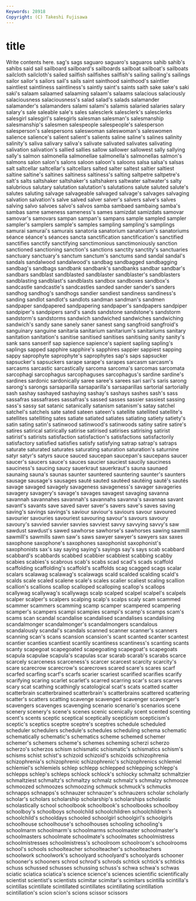 ```yaml
---
Keywords: 28918 
Copyright: (C) Takeshi Fujisawa
---
```


# title

Write contents here.
 sag's sags saguaro saguaro's saguaros sahib sahib's sahibs said
sail sailboard sailboard's sailboards sailboat sailboat's sailboats sailcloth sailcloth's sailed
sailfish sailfishes sailfish's sailing sailing's sailings sailor sailor's sailors sail's
sails saint sainthood sainthood's saintlier saintliest saintliness saintliness's saintly saint's
saints saith sake sake's saki saki's salaam salaamed salaaming salaam's
salaams salacious salaciously salaciousness salaciousness's salad salad's salads salamander salamander's
salamanders salami salami's salamis salaried salaries salary salary's sale saleable
sale's sales salesclerk salesclerk's salesclerks salesgirl salesgirl's salesgirls salesman salesman's
salesmanship salesmanship's salesmen salespeople salespeople's salesperson salesperson's salespersons saleswoman saleswoman's
saleswomen salience salience's salient salient's salients saline saline's salines salinity
salinity's saliva salivary saliva's salivate salivated salivates salivating salivation salivation's
sallied sallies sallow sallower sallowest sally sallying sally's salmon salmonella
salmonellae salmonella's salmonellas salmon's salmons salon salon's salons saloon saloon's
saloons salsa salsa's salsas salt saltcellar saltcellar's saltcellars salted salter
saltest saltier saltiest saltine saltine's saltines saltiness saltiness's salting saltpetre
saltpetre's salt's salts saltshaker saltshaker's saltshakers saltwater saltwater's salty salubrious
salutary salutation salutation's salutations salute saluted salute's salutes saluting salvage
salvageable salvaged salvage's salvages salvaging salvation salvation's salve salved salver
salver's salvers salve's salves salving salvo salvoes salvo's salvos samba
sambaed sambaing samba's sambas same sameness sameness's sames samizdat samizdats
samovar samovar's samovars sampan sampan's sampans sample sampled sampler sampler's
samplers sample's samples sampling sampling's samplings samurai samurai's samurais sanatoria
sanatorium sanatorium's sanatoriums séance séance's séances sancta sanctification sanctification's sanctified
sanctifies sanctify sanctifying sanctimonious sanctimoniously sanction sanctioned sanctioning sanction's sanctions
sanctity sanctity's sanctuaries sanctuary sanctuary's sanctum sanctum's sanctums sand sandal
sandal's sandals sandalwood sandalwood's sandbag sandbagged sandbagging sandbag's sandbags sandbank
sandbank's sandbanks sandbar sandbar's sandbars sandblast sandblasted sandblaster sandblaster's sandblasters
sandblasting sandblast's sandblasts sandbox sandboxes sandbox's sandcastle sandcastle's sandcastles sanded
sander sander's sanders sandhog sandhog's sandhogs sandier sandiest sandiness sandiness's
sanding sandlot sandlot's sandlots sandman sandman's sandmen sandpaper sandpapered sandpapering
sandpaper's sandpapers sandpiper sandpiper's sandpipers sand's sands sandstone sandstone's sandstorm
sandstorm's sandstorms sandwich sandwiched sandwiches sandwiching sandwich's sandy sane sanely
saner sanest sang sangfroid sangfroid's sanguinary sanguine sanitaria sanitarium sanitarium's
sanitariums sanitary sanitation sanitation's sanitise sanitised sanitises sanitising sanity sanity's
sank sans sanserif sap sapience sapience's sapient sapling sapling's saplings
sapped sapphire sapphire's sapphires sappier sappiest sapping sappy saprophyte saprophyte's
saprophytes sap's saps sapsucker sapsucker's sapsuckers sarape sarape's sarapes sarcasm
sarcasm's sarcasms sarcastic sarcastically sarcoma sarcoma's sarcomas sarcomata sarcophagi sarcophagus
sarcophaguses sarcophagus's sardine sardine's sardines sardonic sardonically saree saree's sarees
sari sari's saris sarong sarong's sarongs sarsaparilla sarsaparilla's sarsaparillas sartorial
sartorially sash sashay sashayed sashaying sashay's sashays sashes sash's sass
sassafras sassafrases sassafras's sassed sasses sassier sassiest sassing sass's sassy
sat satanic satanically satanism satanism's satay satchel satchel's satchels sate
sated sateen sateen's satellite satellited satellite's satellites satelliting sates satiate
satiated satiates satiating satiety satiety's satin sating satin's satinwood satinwood's
satinwoods satiny satire satire's satires satirical satirically satirise satirised satirises
satirising satirist satirist's satirists satisfaction satisfaction's satisfactions satisfactorily satisfactory satisfied
satisfies satisfy satisfying satrap satrap's satraps saturate saturated saturates saturating
saturation saturation's saturnine satyr satyr's satyrs sauce sauced saucepan saucepan's
saucepans saucer saucer's saucers sauce's sauces saucier sauciest saucily sauciness
sauciness's saucing saucy sauerkraut sauerkraut's sauna saunaed saunaing sauna's saunas
saunter sauntered sauntering saunter's saunters sausage sausage's sausages sauté sauted
sautéed sautéing sauté's sautés savage savaged savagely savageness savageness's savager
savageries savagery savagery's savage's savages savagest savaging savanna savannah savannahes
savannah's savannahs savanna's savannas savant savant's savants save saved saver
saver's savers save's saves saving saving's savings savings's saviour saviour's
saviours savour savoured savourier savouries savouriest savouring savour's savours savoury
savoury's savvied savvier savvies savviest savvy savvying savvy's saw sawdust
sawdust's sawed sawhorse sawhorse's sawhorses sawing sawmill sawmill's sawmills sawn
saw's saws sawyer sawyer's sawyers sax saxes saxophone saxophone's saxophones
saxophonist saxophonist's saxophonists sax's say saying saying's sayings say's says
scab scabbard scabbard's scabbards scabbed scabbier scabbiest scabbing scabby scabies
scabies's scabrous scab's scabs scad scad's scads scaffold scaffolding scaffolding's
scaffold's scaffolds scag scagged scags scalar scalars scalawag scalawag's scalawags
scald scalded scalding scald's scalds scale scaled scalene scale's scales
scalier scaliest scaling scallion scallion's scallions scallop scalloped scalloping scallop's
scallops scallywag scallywag's scallywags scalp scalped scalpel scalpel's scalpels scalper
scalper's scalpers scalping scalp's scalps scaly scam scammed scammer scammers
scamming scamp scamper scampered scampering scamper's scampers scampi scampies scampi's
scamp's scamps scam's scams scan scandal scandalise scandalised scandalises scandalising
scandalmonger scandalmonger's scandalmongers scandalous scandalously scandal's scandals scanned scanner scanner's
scanners scanning scan's scans scansion scansion's scant scanted scanter scantest
scantier scanties scantiest scantily scantiness scantiness's scanting scants scanty scapegoat
scapegoated scapegoating scapegoat's scapegoats scapula scapulae scapula's scapulas scar scarab
scarab's scarabs scarce scarcely scarceness scarceness's scarcer scarcest scarcity scarcity's
scare scarecrow scarecrow's scarecrows scared scare's scares scarf scarfed scarfing
scarf's scarfs scarier scariest scarified scarifies scarify scarifying scaring scarlet
scarlet's scarred scarring scar's scars scarves scary scat scathing scathingly
scatological scat's scats scatted scatter scatterbrain scatterbrained scatterbrain's scatterbrains scattered
scattering scatter's scatters scatting scavenge scavenged scavenger scavenger's scavengers scavenges
scavenging scenario scenario's scenarios scene scenery scenery's scene's scenes scenic
scenically scent scented scenting scent's scents sceptic sceptical sceptically scepticism
scepticism's sceptic's sceptics sceptre sceptre's sceptres schedule scheduled scheduler schedulers
schedule's schedules scheduling schema schematic schematically schematic's schematics scheme schemed
schemer schemer's schemers scheme's schemes scheming scherzi scherzo scherzo's scherzos
schism schismatic schismatic's schismatics schism's schisms schist schist's schizoid schizoid's
schizoids schizophrenia schizophrenia's schizophrenic schizophrenic's schizophrenics schlemiel schlemiel's schlemiels schlep
schlepp schlepped schlepping schlepp's schlepps schlep's schleps schlock schlock's schlocky
schmaltz schmaltzier schmaltziest schmaltz's schmaltzy schmalz schmalz's schmalzy schmooze schmoozed
schmoozes schmoozing schmuck schmuck's schmucks schnapps schnapps's schnauzer schnauzer's schnauzers
scholar scholarly scholar's scholars scholarship scholarship's scholarships scholastic scholastically school
schoolbook schoolbook's schoolbooks schoolboy schoolboy's schoolboys schoolchild schoolchildren schoolchildren's schoolchild's
schooldays schooled schoolgirl schoolgirl's schoolgirls schoolhouse schoolhouse's schoolhouses schooling schooling's
schoolmarm schoolmarm's schoolmarms schoolmaster schoolmaster's schoolmasters schoolmate schoolmate's schoolmates schoolmistress
schoolmistresses schoolmistress's schoolroom schoolroom's schoolrooms school's schools schoolteacher schoolteacher's schoolteachers
schoolwork schoolwork's schoolyard schoolyard's schoolyards schooner schooner's schooners schrod schrod's
schrods schtick schtick's schticks schuss schussed schusses schussing schuss's schwa
schwa's schwas sciatic sciatica sciatica's science science's sciences scientific scientifically
scientist scientist's scientists scimitar scimitar's scimitars scintilla scintilla's scintillas scintillate
scintillated scintillates scintillating scintillation scintillation's scion scion's scions scissor scissors
